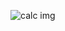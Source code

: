 ![calc img](https://user-images.githubusercontent.com/97602488/209442666-729330cd-dc29-4b32-aa07-375e6af1ab7f.png)
